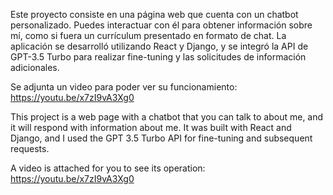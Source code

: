 Este proyecto consiste en una página web que cuenta con un chatbot personalizado. Puedes interactuar con él para obtener información sobre mí, 
como si fuera un currículum presentado en formato de chat.
La aplicación se desarrolló utilizando React y Django, y se integró la API de GPT-3.5 Turbo para realizar fine-tuning y las solicitudes de información adicionales.

Se adjunta un video para poder ver su funcionamiento: https://youtu.be/x7zI9vA3Xg0

This project is a web page with a chatbot that you can talk to about me, and it will respond with information about me.
It was built with React and Django, and I used the GPT 3.5 Turbo API for fine-tuning and subsequent requests.

A video is attached for you to see its operation: https://youtu.be/x7zI9vA3Xg0

